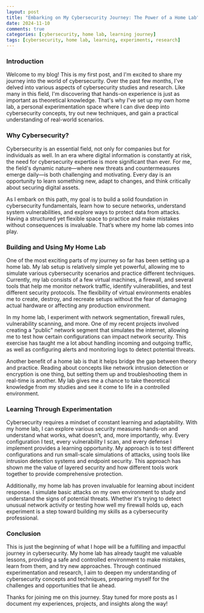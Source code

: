 ```yaml
---
layout: post
title: "Embarking on My Cybersecurity Journey: The Power of a Home Lab"
date: 2024-11-10
comments: true
categories: [cybersecurity, home lab, learning journey]
tags: [cybersecurity, home lab, learning, experiments, research]
---
```


### Introduction

Welcome to my blog! This is my first post, and I'm excited to share my journey into the world of cybersecurity. Over the past few months, I've delved into various aspects of cybersecurity studies and research. Like many in this field, I'm discovering that hands-on experience is just as important as theoretical knowledge. That's why I've set up my own home lab, a personal experimentation space where I can dive deep into cybersecurity concepts, try out new techniques, and gain a practical understanding of real-world scenarios.

### Why Cybersecurity?

Cybersecurity is an essential field, not only for companies but for individuals as well. In an era where digital information is constantly at risk, the need for cybersecurity expertise is more significant than ever. For me, the field's dynamic nature—where new threats and countermeasures emerge daily—is both challenging and motivating. Every day is an opportunity to learn something new, adapt to changes, and think critically about securing digital assets.

As I embark on this path, my goal is to build a solid foundation in cybersecurity fundamentals, learn how to secure networks, understand system vulnerabilities, and explore ways to protect data from attacks. Having a structured yet flexible space to practice and make mistakes without consequences is invaluable. That’s where my home lab comes into play.

### Building and Using My Home Lab

One of the most exciting parts of my journey so far has been setting up a home lab. My lab setup is relatively simple yet powerful, allowing me to simulate various cybersecurity scenarios and practice different techniques. Currently, my lab consists of a few virtual machines, a firewall, and several tools that help me monitor network traffic, identify vulnerabilities, and test different security protocols. The flexibility of virtual environments enables me to create, destroy, and recreate setups without the fear of damaging actual hardware or affecting any production environment.

In my home lab, I experiment with network segmentation, firewall rules, vulnerability scanning, and more. One of my recent projects involved creating a "public" network segment that simulates the internet, allowing me to test how certain configurations can impact network security. This exercise has taught me a lot about handling incoming and outgoing traffic, as well as configuring alerts and monitoring logs to detect potential threats.

Another benefit of a home lab is that it helps bridge the gap between theory and practice. Reading about concepts like network intrusion detection or encryption is one thing, but setting them up and troubleshooting them in real-time is another. My lab gives me a chance to take theoretical knowledge from my studies and see it come to life in a controlled environment.

### Learning Through Experimentation

Cybersecurity requires a mindset of constant learning and adaptability. With my home lab, I can explore various security measures hands-on and understand what works, what doesn’t, and, more importantly, why. Every configuration I test, every vulnerability I scan, and every defense I implement provides a learning opportunity. My approach is to test different configurations and run small-scale simulations of attacks, using tools like intrusion detection systems and endpoint security. This approach has shown me the value of layered security and how different tools work together to provide comprehensive protection.

Additionally, my home lab has proven invaluable for learning about incident response. I simulate basic attacks on my own environment to study and understand the signs of potential threats. Whether it's trying to detect unusual network activity or testing how well my firewall holds up, each experiment is a step toward building my skills as a cybersecurity professional.

### Conclusion

This is just the beginning of what I hope will be a fulfilling and impactful journey in cybersecurity. My home lab has already taught me valuable lessons, providing a safe and controlled environment to make mistakes, learn from them, and try new approaches. Through continued experimentation and research, I aim to deepen my understanding of cybersecurity concepts and techniques, preparing myself for the challenges and opportunities that lie ahead.

Thanks for joining me on this journey. Stay tuned for more posts as I document my experiences, projects, and insights along the way!
